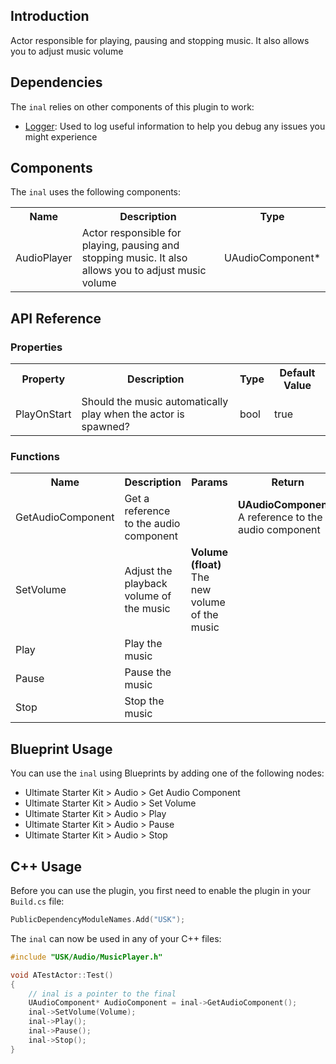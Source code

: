 ## Introduction
Actor responsible for playing, pausing and stopping music. It also allows you to adjust music volume

## Dependencies
The <code>inal</code> relies on other components of this plugin to work:
<ul>
	<li><a href="../logger">Logger</a>: Used to log useful information to help you debug any issues you might experience</li>
</ul>

## Components
The <code>inal</code> uses the following components:
<table>
	<tr>
		<th>Name</th>
		<th>Description</th>
		<th>Type</th>
	</tr>
	<tr>
		<td>AudioPlayer</td>
		<td>Actor responsible for playing, pausing and stopping music. It also allows you to adjust music volume</td>
		<td>UAudioComponent*</td>
	</tr>
</table>

## API Reference
### Properties
<table>
	<tr>
		<th>Property</th>
		<th>Description</th>
		<th>Type</th>
		<th>Default Value</th>
	</tr>
	<tr>
		<td>PlayOnStart</td>
		<td>Should the music automatically play when the actor is spawned?</td>
		<td>bool</td>
		<td>true</td>
	</tr>
</table>

### Functions
<table>
	<tr>
		<th>Name</th>
		<th>Description</th>
		<th>Params</th>
		<th>Return</th>
	</tr>
	<tr>
		<td>GetAudioComponent</td>
		<td>Get a reference to the audio component</td>
		<td></td>
		<td><strong>UAudioComponent*</strong><br/>A reference to the audio component</td>
	</tr>
	<tr>
		<td>SetVolume</td>
		<td>Adjust the playback volume of the music</td>
		<td><strong>Volume (float)</strong><br/>The new volume of the music</td>
		<td></td>
	</tr>
	<tr>
		<td>Play</td>
		<td>Play the music</td>
		<td></td>
		<td></td>
	</tr>
	<tr>
		<td>Pause</td>
		<td>Pause the music</td>
		<td></td>
		<td></td>
	</tr>
	<tr>
		<td>Stop</td>
		<td>Stop the music</td>
		<td></td>
		<td></td>
	</tr>
</table>

## Blueprint Usage
You can use the <code>inal</code> using Blueprints by adding one of the following nodes:
<ul>
	<li>Ultimate Starter Kit > Audio > Get Audio Component</li>
	<li>Ultimate Starter Kit > Audio > Set Volume</li>
	<li>Ultimate Starter Kit > Audio > Play</li>
	<li>Ultimate Starter Kit > Audio > Pause</li>
	<li>Ultimate Starter Kit > Audio > Stop</li>
</ul>

## C++ Usage
Before you can use the plugin, you first need to enable the plugin in your <code>Build.cs</code> file:
```c++
PublicDependencyModuleNames.Add("USK");
```

The <code>inal</code> can now be used in any of your C++ files:
```c++
#include "USK/Audio/MusicPlayer.h"

void ATestActor::Test()
{
	// inal is a pointer to the final
	UAudioComponent* AudioComponent = inal->GetAudioComponent();
	inal->SetVolume(Volume);
	inal->Play();
	inal->Pause();
	inal->Stop();
}
```
